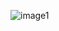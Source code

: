 ![image1](https://github.com/vlm-wpi/reflections/blob/f6cc5d0665688d505cdad1fa102b13dfd509b6a7/image3.webp)
